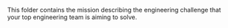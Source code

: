 This folder contains the mission describing the engineering challenge that your top engineering team is aiming to solve. 
